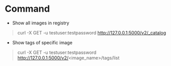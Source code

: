 # Command

- Show all images in registry
> curl -X GET -u testuser:testpassword http://127.0.0.1:5000/v2/_catalog

- Show tags of specific image
> curl -X GET -u testuser:testpassword http://127.0.0.1:5000/v2/<image_name>/tags/list
